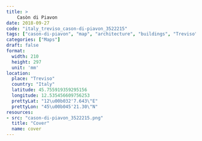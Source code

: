 ```yaml
---
title: > 
    Casòn di Piavon
date: 2018-09-27
code: "italy_treviso_cason-di-piavon_3522215"
tags: ["cason-di-piavon", "map", "architecture", "buildings", "Treviso", "Italy"]
categories: ["Maps"]
draft: false
format:
  width: 210
  height: 297
  unit: 'mm'
location:
  place: "Treviso"
  country: "Italy"
  latitude: 45.755919359295156
  longitude: 12.535456609756253
  prettyLat: "12\u00b032'7.643\"E"
  prettyLon: "45\u00b045'21.30\"N"
resources:
- src: "cason-di-piavon_3522215.png"
  title: "Cover"
  name: cover
---
```

